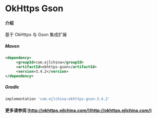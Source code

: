 # OkHttps Gson

#### 介绍

基于 OkHttps 与 Gson 集成扩展


##### Maven

```xml
<dependency>
     <groupId>com.ejlchina</groupId>
     <artifactId>okhttps-gson</artifactId>
     <version>3.4.2</version>
</dependency>
```

##### Gradle

```groovy
implementation 'com.ejlchina:okhttps-gson:3.4.2'
```

#### 更多请参阅 [http://okhttps.ejlchina.com/](http://okhttps.ejlchina.com/)

